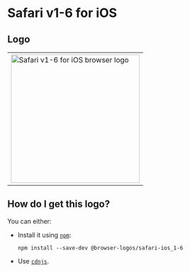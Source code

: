 # Safari v1-6 for iOS

## Logo

<table>
    <tr height=300>
        <td>
            <a href="https://github.com/alrra/browser-logos/tree/cbb208c664c9a7daa180b5779a77b162dd6593a2/src/archive/safari-ios_1-6">
                <img width=290 src="https://raw.githubusercontent.com/alrra/browser-logos/cbb208c664c9a7daa180b5779a77b162dd6593a2/src/archive/safari-ios_1-6/safari-ios_1-6_512x512.png" alt="Safari v1-6 for iOS browser logo">
            </a>
        </td>
    </tr>
</table>

## How do I get this logo?

You can either:

* Install it using [`npm`][npm]:

  `npm install --save-dev @browser-logos/safari-ios_1-6`

* Use [`cdnjs`][cdnjs].

<!-- Link labels: -->

[cdnjs]: https://cdnjs.com/libraries/browser-logos
[npm]: https://www.npmjs.com/
